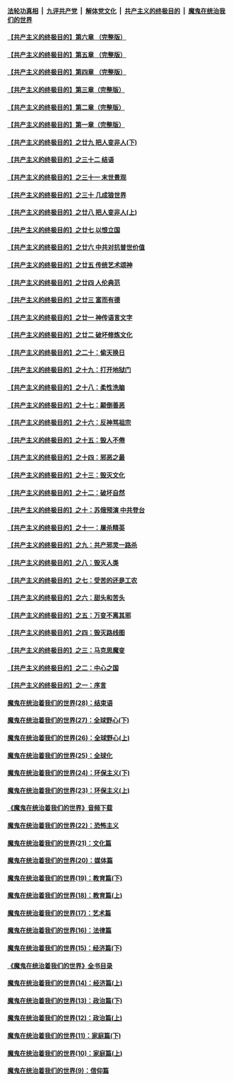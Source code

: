 

####  [法轮功真相](../../../../basic/blob/master/README.md?t=05281731) &nbsp;|&nbsp; [九评共产党](../../../../9ping.md/blob/master/README.md?t=05281731) &nbsp;|&nbsp; [解体党文化](../../../../jtdwh.md/blob/master/README.md?t=05281731)  &nbsp;|&nbsp; [共产主义的终极目的](../../../../gczydzjmd.md/blob/master/README.md?t=05281731) &nbsp;|&nbsp; [魔鬼在统治我们的世界](../../../../mgztzwmdsj.md/blob/master/README.md?t=05281731) 

#### [【共产主义的终极目的】第六章 （完整版）](../pages/nsc422/n11428913.md?t=05281731) 

#### [【共产主义的终极目的】第五章 （完整版）](../pages/nsc422/n11428912.md?t=05281731) 

#### [【共产主义的终极目的】第四章 （完整版）](../pages/nsc422/n11428907.md?t=05281731) 

#### [【共产主义的终极目的】第三章（完整版）](../pages/nsc422/n11428848.md?t=05281731) 

#### [【共产主义的终极目的】第二章（完整版）](../pages/nsc422/n11428831.md?t=05281731) 

#### [【共产主义的终极目的】第一章（完整版）](../pages/nsc422/n11417651.md?t=05281731) 

#### [【共产主义的终极目的】之廿九 把人变非人(下)](../pages/nsc422/n11344140.md?t=05281731) 

#### [【共产主义的终极目的】之三十二 结语](../pages/nsc422/n11360535.md?t=05281731) 

#### [【共产主义的终极目的】之三十一 末世景观](../pages/nsc422/n11351129.md?t=05281731) 

#### [【共产主义的终极目的】之三十 几成狼世界](../pages/nsc422/n11348280.md?t=05281731) 

#### [【共产主义的终极目的】之廿八 把人变非人(上)](../pages/nsc422/n11340492.md?t=05281731) 

#### [【共产主义的终极目的】之廿七 以恨立国](../pages/nsc422/n11336944.md?t=05281731) 

#### [【共产主义的终极目的】之廿六 中共对抗普世价值](../pages/nsc422/n11324785.md?t=05281731) 

#### [【共产主义的终极目的】之廿五 传统艺术颂神](../pages/nsc422/n11296396.md?t=05281731) 

#### [【共产主义的终极目的】之廿四 人伦典范](../pages/nsc422/n11296397.md?t=05281731) 

#### [【共产主义的终极目的】之廿三 富而有德](../pages/nsc422/n11283598.md?t=05281731) 

#### [【共产主义的终极目的】之廿一 神传语言文字](../pages/nsc422/n11263265.md?t=05281731) 

#### [【共产主义的终极目的】之廿二 破坏修炼文化](../pages/nsc422/n11245728.md?t=05281731) 

#### [【共产主义的终极目的】之二十：偷天换日](../pages/nsc422/n11238846.md?t=05281731) 

#### [【共产主义的终极目的】之十九：打开地狱门](../pages/nsc422/n11206376.md?t=05281731) 

#### [【共产主义的终极目的】之十八：柔性洗脑](../pages/nsc422/n11199994.md?t=05281731) 

#### [【共产主义的终极目的】之十七：颠倒善恶](../pages/nsc422/n11179782.md?t=05281731) 

#### [【共产主义的终极目的】之十六：反神骂祖宗](../pages/nsc422/n11166798.md?t=05281731) 

#### [【共产主义的终极目的】之十五：毁人不倦](../pages/nsc422/n11166792.md?t=05281731) 

#### [【共产主义的终极目的】之十四：邪恶之最](../pages/nsc422/n11150249.md?t=05281731) 

#### [【共产主义的终极目的】之十三：毁灭文化](../pages/nsc422/n11135227.md?t=05281731) 

#### [【共产主义的终极目的】之十二：破坏自然](../pages/nsc422/n11135214.md?t=05281731) 

#### [【共产主义的终极目的】之十：苏俄预演 中共登台](../pages/nsc422/n11118424.md?t=05281731) 

#### [【共产主义的终极目的】之十一：屠杀精英](../pages/nsc422/n11118442.md?t=05281731) 

#### [【共产主义的终极目的】之九：共产邪灵一路杀](../pages/nsc422/n11114139.md?t=05281731) 

#### [【共产主义的终极目的】之八：毁灭人类](../pages/nsc422/n11108503.md?t=05281731) 

#### [【共产主义的终极目的】之七：受苦的还是工农](../pages/nsc422/n11101809.md?t=05281731) 

#### [【共产主义的终极目的】之六：甜头和苦头](../pages/nsc422/n11096971.md?t=05281731) 

#### [【共产主义的终极目的】之五：万变不离其邪](../pages/nsc422/n11091285.md?t=05281731) 

#### [【共产主义的终极目的】之四：毁灭路线图](../pages/nsc422/n11086284.md?t=05281731) 

#### [【共产主义的终极目的】之三：马克思魔变](../pages/nsc422/n11061941.md?t=05281731) 

#### [【共产主义的终极目的】之二：中心之国](../pages/nsc422/n11047728.md?t=05281731) 

#### [【共产主义的终极目的】之一：序言](../pages/nsc422/n11086077.md?t=05281731) 

#### [魔鬼在统治着我们的世界(28)：结束语](../pages/nsc422/n10936246.md?t=05281731) 

#### [魔鬼在统治着我们的世界(27)：全球野心(下)](../pages/nsc422/n10928319.md?t=05281731) 

#### [魔鬼在统治着我们的世界(26)：全球野心(上)](../pages/nsc422/n10900318.md?t=05281731) 

#### [魔鬼在统治着我们的世界(25)：全球化](../pages/nsc422/n10788205.md?t=05281731) 

#### [魔鬼在统治着我们的世界(24)：环保主义(下)](../pages/nsc422/n10695307.md?t=05281731) 

#### [魔鬼在统治着我们的世界(23)：环保主义(上)](../pages/nsc422/n10688613.md?t=05281731) 

#### [《魔鬼在统治着我们的世界》音频下载](../pages/nsc422/n10635553.md?t=05281731) 

#### [魔鬼在统治着我们的世界(22)：恐怖主义](../pages/nsc422/n10614727.md?t=05281731) 

#### [魔鬼在统治着我们的世界(21)：文化篇](../pages/nsc422/n10597706.md?t=05281731) 

#### [魔鬼在统治着我们的世界(20)：媒体篇](../pages/nsc422/n10586579.md?t=05281731) 

#### [魔鬼在统治着我们的世界(19)：教育篇(下)](../pages/nsc422/n10564808.md?t=05281731) 

#### [魔鬼在统治着我们的世界(18)：教育篇(上)](../pages/nsc422/n10526970.md?t=05281731) 

#### [魔鬼在统治着我们的世界(17)：艺术篇](../pages/nsc422/n10499093.md?t=05281731) 

#### [魔鬼在统治着我们的世界(16)：法律篇](../pages/nsc422/n10485969.md?t=05281731) 

#### [魔鬼在统治着我们的世界(15)：经济篇(下)](../pages/nsc422/n10469975.md?t=05281731) 

#### [《魔鬼在统治着我们的世界》全书目录](../pages/nsc422/n10464261.md?t=05281731) 

#### [魔鬼在统治着我们的世界(14)：经济篇(上)](../pages/nsc422/n10457370.md?t=05281731) 

#### [魔鬼在统治着我们的世界(13)：政治篇(下)](../pages/nsc422/n10448270.md?t=05281731) 

#### [魔鬼在统治着我们的世界(12)：政治篇(上)](../pages/nsc422/n10444576.md?t=05281731) 

#### [魔鬼在统治着我们的世界(11)：家庭篇(下)](../pages/nsc422/n10440961.md?t=05281731) 

#### [魔鬼在统治着我们的世界(10)：家庭篇(上)](../pages/nsc422/n10435448.md?t=05281731) 

#### [魔鬼在统治着我们的世界(9)：信仰篇](../pages/nsc422/n10432159.md?t=05281731) 

